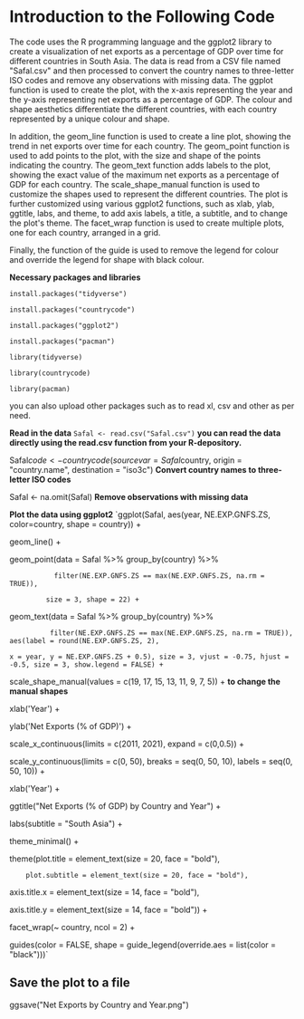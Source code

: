 
# Introduction to the Following Code
The code uses the R programming language and the ggplot2 library to create a visualization of net exports as a percentage of GDP over time for different countries in South Asia. The data is read from a CSV file named "Safal.csv" and then processed to convert the country names to three-letter ISO codes and remove any observations with missing data. The ggplot function is used to create the plot, with the x-axis representing the year and the y-axis representing net exports as a percentage of GDP. The colour and shape aesthetics differentiate the different countries, with each country represented by a unique colour and shape.

In addition, the geom_line function is used to create a line plot, showing the trend in net exports over time for each country. The geom_point function is used to add points to the plot, with the size and shape of the points indicating the country. The geom_text function adds labels to the plot, showing the exact value of the maximum net exports as a percentage of GDP for each country. The scale_shape_manual function is used to customize the shapes used to represent the different countries. The plot is further customized using various ggplot2 functions, such as xlab, ylab, ggtitle, labs, and theme, to add axis labels, a title, a subtitle, and to change the plot's theme. The facet_wrap function is used to create multiple plots, one for each country, arranged in a grid.

Finally, the function of the guide is used to remove the legend for colour and override the legend for shape with black colour.


**Necessary packages and libraries**

`install.packages("tidyverse")`

`install.packages("countrycode")`

`install.packages("ggplot2")`

`install.packages("pacman")`

`library(tidyverse)`

`library(countrycode)`

`library(pacman)`


you can also upload other packages such as to read xl, csv and other as per need.

**Read in the data**
`Safal <- read.csv("Safal.csv")` **you can read the data directly using the read.csv function from your R-depository.** 

Safal$code <- countrycode(sourcevar = Safal$country, origin = "country.name", destination = "iso3c") **Convert country names to three-letter ISO codes**

Safal <- na.omit(Safal) **Remove observations with missing data**

**Plot the data using ggplot2**
`ggplot(Safal, aes(year, NE.EXP.GNFS.ZS, color=country, shape = country)) +

  geom_line() +
  
  geom_point(data = Safal %>% group_by(country) %>% 
  
               filter(NE.EXP.GNFS.ZS == max(NE.EXP.GNFS.ZS, na.rm = TRUE)),
               
             size = 3, shape = 22) +
             
  geom_text(data = Safal %>% group_by(country) %>% 
  
              filter(NE.EXP.GNFS.ZS == max(NE.EXP.GNFS.ZS, na.rm = TRUE)), aes(label = round(NE.EXP.GNFS.ZS, 2),
              
    x = year, y = NE.EXP.GNFS.ZS + 0.5), size = 3, vjust = -0.75, hjust = -0.5, size = 3, show.legend = FALSE) +
    
  scale_shape_manual(values = c(19, 17, 15, 13, 11, 9, 7, 5)) + **to change the manual shapes**
  
  xlab('Year') + 
  
  ylab('Net Exports (% of GDP)') +
  
  scale_x_continuous(limits = c(2011, 2021), expand = c(0,0.5)) +
  
  scale_y_continuous(limits = c(0, 50), breaks = seq(0, 50, 10), labels = seq(0, 50, 10)) +
  
  xlab('Year') + 
  
  ggtitle("Net Exports (% of GDP) by Country and Year") +
  
  labs(subtitle = "South Asia") +
  
  theme_minimal() +
  
  theme(plot.title = element_text(size = 20, face = "bold"), 
  
        plot.subtitle = element_text(size = 20, face = "bold"),
        
axis.title.x = element_text(size = 14, face = "bold"),

axis.title.y = element_text(size = 14, face = "bold")) +

facet_wrap(~ country, ncol = 2) +

guides(color = FALSE, shape = guide_legend(override.aes = list(color = "black")))`

## Save the plot to a file
ggsave("Net Exports by Country and Year.png")
